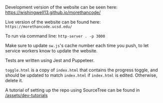 Development version of the website can be seen here: https://wishingwell13.github.io/morethancode/

Live version of the website can be found here: `https://morethancode.ucsd.edu/`

To run via command line: `http-server . -p 3000`

Make sure to update `sw.js`'s cache number each time you push, to let service workers know to update the website.

Tests are written using Jest and Puppeteer.

`toggle.html` is a copy of `index.html` that contains the progress toggle, and should be updated to match `index.html` if `index.html` is edited. Otherwise, delete it.

A tutorial of setting up the repo using SourceTree can be found in [/assets/dev-tutorials](/assets/dev-tutorials/Sourcetree-Tutorial.mp4)

